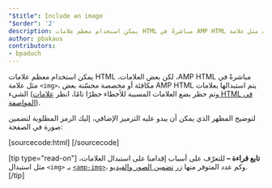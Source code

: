 ```yaml
---
"$title": Include an image
"$order": '2'
description: يمكن استخدام معظم علامات HTML مباشرةً في AMP HTML ولكن بعض العلامات مثل علامة <img> ، يتم استبدالها بعلامات AMP HTML مكافئة أو مخصصة محسنة بعض الشيء.
author: pbakaus
contributors:
- bpaduch
---
```


يمكن استخدام معظم علامات HTML مباشرةً في <span dir="ltr" class="nowrap">AMP HTML</span>، لكن بعض العلامات، مثل علامة `<img>`، يتم استبدالها بعلامات <span dir="ltr" class="nowrap">AMP HTML</span> مكافئة أو مخصصة محسّنة بعض الشيء (وتم حظر بضع العلامات المسببة للأخطاء حظرًا تامًا، انظر [علامات HTML في المواصفة](../../../../documentation/guides-and-tutorials/learn/spec/amphtml.md)).

لتوضيح المظهر الذي يمكن أن يبدو عليه الترميز الإضافي، إليك الرمز المطلوبة لتضمين صورة في الصفحة:

[sourcecode:html]
<amp-img src="welcome.jpg" alt="Welcome" height="400" width="800"></amp-img>
[/sourcecode]

[tip type="read-on"] **تابع قراءة –** للتعرّف على أسباب إقدامنا على استبدال العلامات، مثل استبدال `<img>` بـ [`<amp-img>`](../../../../documentation/components/reference/amp-img.md)، وكم عدد المتوفر منها زر [تضمين الصور والفيديو](../../../../documentation/guides-and-tutorials/develop/media_iframes_3p/index.md). [/tip]
